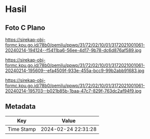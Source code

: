 # Hasil

## Foto C Plano

https://sirekap-obj-formc.kpu.go.id/78b0/pemilu/ppwp/31/72/02/10/01/3172021001061-20240214-194124--f5411ba6-56ee-4d17-9b78-dc6d876af589.jpg

https://sirekap-obj-formc.kpu.go.id/78b0/pemilu/ppwp/31/72/02/10/01/3172021001061-20240214-195609--efa4509f-933e-455a-bcc9-99b2abb91683.jpg

https://sirekap-obj-formc.kpu.go.id/78b0/pemilu/ppwp/31/72/02/10/01/3172021001061-20240214-195703--b021b85b-1baa-47c7-829f-763dc2af94f9.jpg


## Metadata

| Key        | Value               |
| ---------- | ------------------- |
| Time Stamp | 2024-02-24 22:31:28 |



